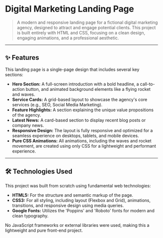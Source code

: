 # Digital Marketing Landing Page

> A modern and responsive landing page for a fictional digital marketing agency, designed to attract and engage potential clients. This project is built entirely with HTML and CSS, focusing on a clean design, engaging animations, and a professional aesthetic.

---

## ✨ Features

This landing page is a single-page design that includes several key sections:

-   **Hero Section:** A full-screen introduction with a bold headline, a call-to-action button, and animated background elements like a flying rocket and waves.
-   **Service Cards:** A grid-based layout to showcase the agency's core services (e.g., SEO, Social Media Marketing).
-   **Feature Highlights:** A section explaining the unique value propositions of the agency.
-   **Latest News:** A card-based section to display recent blog posts or company news.
-   **Responsive Design:** The layout is fully responsive and optimized for a seamless experience on desktops, tablets, and mobile devices.
-   **Pure CSS Animations:** All animations, including the waves and rocket movement, are created using only CSS for a lightweight and performant experience.

---

## 🛠️ Technologies Used

This project was built from scratch using fundamental web technologies:

-   **HTML5:** For the structure and semantic markup of the page.
-   **CSS3:** For all styling, including layout (Flexbox and Grid), animations, transitions, and responsive design using media queries.
-   **Google Fonts:** Utilizes the 'Poppins' and 'Roboto' fonts for modern and clean typography.

No JavaScript frameworks or external libraries were used, making this a lightweight and pure front-end project.
